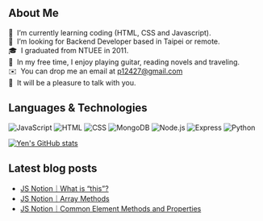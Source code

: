 <!-- ## Hey There 👋 -->
## About Me

🌱 &nbsp;I’m currently learning coding (HTML, CSS and Javascript).\
👀 &nbsp;I’m looking for Backend Developer based in Taipei or remote.\
🎓 &nbsp;I graduated from NTUEE in 2011.\
📖 &nbsp;In my free time, I enjoy playing guitar, reading novels and traveling.\
✉️ &nbsp;You can drop me an email at p12427@gmail.com\
💬 &nbsp;It will be a pleasure to talk with you.

## Languages & Technologies

![JavaScript](https://img.shields.io/badge/-JavaScript-000?&logo=JavaScript)
![HTML](https://img.shields.io/badge/-HTML-000?&logo=html5)
![CSS](https://img.shields.io/badge/-CSS-000?&logo=CSS3)
![MongoDB](https://img.shields.io/badge/-MongoDB-000?&logo=MongoDB)
![Node.js](https://img.shields.io/badge/-Node.js-000?&logo=Node.js)
![Express](https://img.shields.io/badge/-Express-000?&logo=Express)
![Python](https://img.shields.io/badge/-Python-000?&logo=Python)

[![Yen's GitHub stats](https://github-readme-stats.vercel.app/api?username=flowerhahaha&hide=stars,prs&show_icons=true&theme=algolia)](https://github.com/anuraghazra/github-readme-stats) 

## Latest blog posts
- [JS Notion｜What is “this”?](https://www.notion.so/JS-What-is-this-7cff7cc5713f405ba51100da316787f8) 
- [JS Notion｜Array Methods](https://www.notion.so/JS-Array-Methods-ed69c5158c844e3d9a863001bdee799e)
- [JS Notion｜Common Element Methods and Properties](https://www.notion.so/JS-DOM-Common-Element-Methods-and-Properties-7849996b1b00470d91f991da2dda1dd5)
